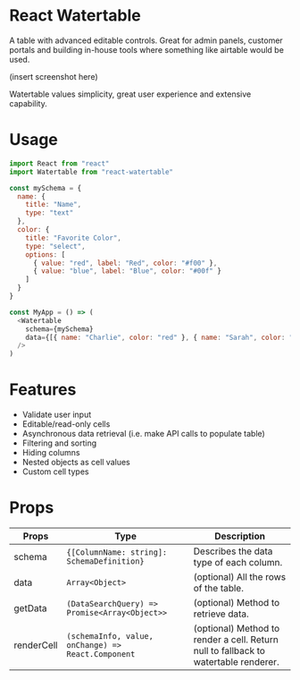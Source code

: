 # React Watertable

A table with advanced editable controls. Great for admin panels, customer portals and building in-house tools where something like airtable would be used.

(insert screenshot here)

Watertable values simplicity, great user experience and extensive capability.

# Usage

```javascript
import React from "react"
import Watertable from "react-watertable"

const mySchema = {
  name: {
    title: "Name",
    type: "text"
  },
  color: {
    title: "Favorite Color",
    type: "select",
    options: [
      { value: "red", label: "Red", color: "#f00" },
      { value: "blue", label: "Blue", color: "#00f" }
    ]
  }
}

const MyApp = () => (
  <Watertable
    schema={mySchema}
    data={[{ name: "Charlie", color: "red" }, { name: "Sarah", color: "blue" }]}
  />
)
```

# Features

- Validate user input
- Editable/read-only cells
- Asynchronous data retrieval (i.e. make API calls to populate table)
- Filtering and sorting
- Hiding columns
- Nested objects as cell values
- Custom cell types

# Props

| Props      | Type                                               | Description                                                                         |
| ---------- | -------------------------------------------------- | ----------------------------------------------------------------------------------- |
| schema     | `{[ColumnName: string]: SchemaDefinition}`         | Describes the data type of each column.                                             |
| data       | `Array<Object>`                                    | (optional) All the rows of the table.                                               |
| getData    | `(DataSearchQuery) => Promise<Array<Object>>`      | (optional) Method to retrieve data.                                                 |
| renderCell | `(schemaInfo, value, onChange) => React.Component` | (optional) Method to render a cell. Return null to fallback to watertable renderer. |
